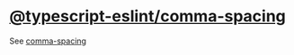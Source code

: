 [@typescript-eslint/comma-spacing](https://github.com/typescript-eslint/typescript-eslint/blob/v4.22.1/packages/eslint-plugin/docs/rules/comma-spacing.md)
==========================================================================================================================================================
See [comma-spacing](../eslint/comma-spacing.md)
